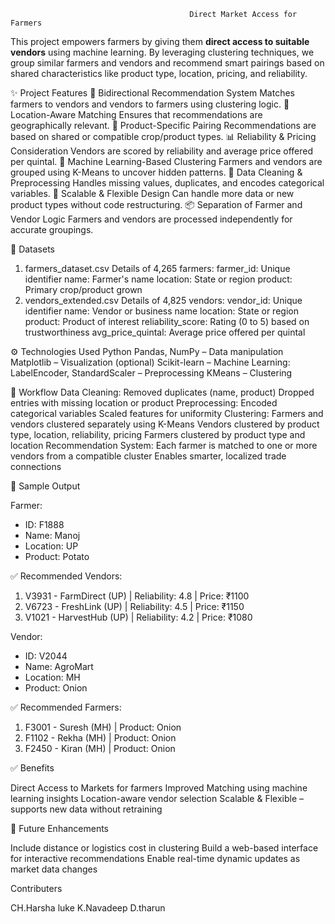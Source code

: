                                             Direct Market Access for Farmers

This project empowers farmers by giving them **direct access to suitable vendors** using machine learning. By leveraging clustering techniques, we group similar farmers and vendors and recommend smart pairings based on shared characteristics like product type, location, pricing, and reliability.

✨ Project Features
🔄 Bidirectional Recommendation System
 Matches farmers to vendors and vendors to farmers using clustering logic.
📍 Location-Aware Matching
 Ensures that recommendations are geographically relevant.
🌽 Product-Specific Pairing
 Recommendations are based on shared or compatible crop/product types.
📊 Reliability & Pricing Consideration
 Vendors are scored by reliability and average price offered per quintal.
🤖 Machine Learning-Based Clustering
 Farmers and vendors are grouped using K-Means to uncover hidden patterns.
🧼 Data Cleaning & Preprocessing
 Handles missing values, duplicates, and encodes categorical variables.
🔄 Scalable & Flexible Design
 Can handle more data or new product types without code restructuring.
📦 Separation of Farmer and Vendor Logic
 Farmers and vendors are processed independently for accurate groupings.
 

📁 Datasets
1. farmers_dataset.csv
Details of 4,265 farmers:
farmer_id: Unique identifier
name: Farmer's name
location: State or region
product: Primary crop/product grown
2. vendors_extended.csv
Details of 4,825 vendors:
vendor_id: Unique identifier
name: Vendor or business name
location: State or region
product: Product of interest
reliability_score: Rating (0 to 5) based on trustworthiness
avg_price_quintal: Average price offered per quintal



⚙️ Technologies Used
Python
Pandas, NumPy – Data manipulation
Matplotlib – Visualization (optional)
Scikit-learn – Machine Learning:
LabelEncoder, StandardScaler – Preprocessing
KMeans – Clustering



🚀 Workflow
Data Cleaning:
Removed duplicates (name, product)
Dropped entries with missing location or product
Preprocessing:
Encoded categorical variables
Scaled features for uniformity
Clustering:
Farmers and vendors clustered separately using K-Means
Vendors clustered by product type, location, reliability, pricing
Farmers clustered by product type and location
Recommendation System:
Each farmer is matched to one or more vendors from a compatible cluster
Enables smarter, localized trade connections


🧾 Sample Output

Farmer:
- ID: F1888
- Name: Manoj
- Location: UP
- Product: Potato
  
✅ Recommended Vendors:
1. V3931 - FarmDirect (UP) | Reliability: 4.8 | Price: ₹1100
2. V6723 - FreshLink (UP) | Reliability: 4.5 | Price: ₹1150
3. V1021 - HarvestHub (UP) | Reliability: 4.2 | Price: ₹1080

Vendor:
- ID: V2044
- Name: AgroMart
- Location: MH
- Product: Onion
  
✅ Recommended Farmers:
1. F3001 - Suresh (MH) | Product: Onion
2. F1102 - Rekha (MH) | Product: Onion
3. F2450 - Kiran (MH) | Product: Onion

✅ Benefits

Direct Access to Markets for farmers
Improved Matching using machine learning insights
Location-aware vendor selection
Scalable & Flexible – supports new data without retraining

🔮 Future Enhancements

Include distance or logistics cost in clustering
Build a web-based interface for interactive recommendations
Enable real-time dynamic updates as market data changes

Contributers

CH.Harsha luke
K.Navadeep
D.tharun
